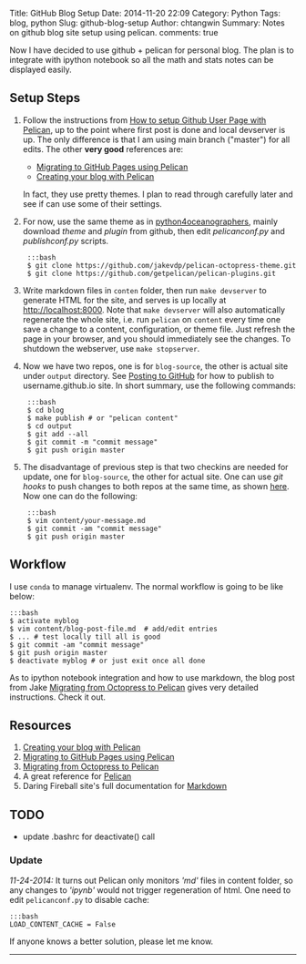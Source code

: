 Title: GitHub Blog Setup
Date: 2014-11-20 22:09
Category: Python
Tags: blog, python
Slug: github-blog-setup
Author: chtangwin
Summary: Notes on github blog site setup using pelican.
comments: true


Now I have decided to use github + pelican for personal blog. The plan is to 
integrate with ipython notebook so all the math and stats notes can be displayed 
easily. 

Setup Steps
-----------

1. Follow the instructions from [How to setup Github User Page with Pelican](http://ntanjerome.org/blog/how-to-setup-github-user-page-with-pelican/), up to
the point where first post is done and local devserver is up. The only difference
is that I am using main branch ("master") for all edits. The other **very good** references are:
    
    - [Migrating to GitHub Pages using Pelican](http://mathamy.com/migrating-to-github-pages-using-pelican.html)
    - [Creating your blog with Pelican](http://chdoig.github.io/create-pelican-blog.html)
    
    In fact, they use pretty themes. I plan to read through carefully later
    and see if can use some of their settings.
    
2. For now, use the same theme as in [python4oceanographers](http://nbviewer.ipython.org/url/ocefpaf.github.com/python4oceanographers/downloads/notebooks/2013-12-23-blogging.ipynb), mainly download *theme* and *plugin* from github, then edit *pelicanconf.py* and *publishconf.py* scripts.

        :::bash
        $ git clone https://github.com/jakevdp/pelican-octopress-theme.git
        $ git clone https://github.com/getpelican/pelican-plugins.git

3. Write markdown files in `conten` folder, then run `make devserver` to generate HTML 
for the site, and serves is up locally at [http://localhost:8000](http://localhost:8000).
Note that `make devserver` will also automatically regenerate the whole site, i.e. run `pelican` on `content` every time one save a change to a content, configuration, or theme file. Just refresh the page in your browser, and you should immediately see the changes. To shutdown the webserver, use `make stopserver`.

4. Now we have two repos, one is for `blog-source`, the other is actual site under `output` directory. See [Posting to GitHub](http://mathamy.com/migrating-to-github-pages-using-pelican.html) 
for how to publish to username.github.io site. In short summary, use the following commands:

        :::bash
        $ cd blog
        $ make publish # or "pelican content"
        $ cd output
        $ git add --all
        $ git commit -m "commit message"
        $ git push origin master

5. The disadvantage of previous step is that two checkins are needed for update, one
for `blog-source`, the other for actual site. One can use *git hooks* to push changes
to both repos at the same time, as shown 
[here](http://mavant.com/blog/2014/03/10/pelican-git-hooks-github-dot-io/).
Now one can do the following:

        :::bash
        $ vim content/your-message.md
        $ git commit -am "commit message"
        $ git push origin master

        
Workflow
--------
I use `conda` to manage virtualenv. The normal workflow is going to be like below:

    :::bash
    $ activate myblog
    $ vim content/blog-post-file.md  # add/edit entries
    $ ... # test locally till all is good
    $ git commit -am "commit message"
    $ git push origin master
    $ deactivate myblog # or just exit once all done

As to ipython notebook integration and how to use markdown, the blog post from Jake
[Migrating from Octopress to Pelican](https://jakevdp.github.io/blog/2013/05/07/migrating-from-octopress-to-pelican/)
gives very detailed instructions. Check it out. 

Resources
---------
1. [Creating your blog with Pelican](http://chdoig.github.io/create-pelican-blog.html)
2. [Migrating to GitHub Pages using Pelican](http://mathamy.com/migrating-to-github-pages-using-pelican.html)
3. [Migrating from Octopress to Pelican](https://jakevdp.github.io/blog/2013/05/07/migrating-from-octopress-to-pelican/)
4. A great reference for [Pelican](http://futurile.net/resources/blogging/pelican.html)
5. Daring Fireball site's full documentation for [Markdown](http://daringfireball.net/projects/markdown/syntax)

TODO
----
- update .bashrc for deactivate() call


### Update
*11-24-2014:* It turns out Pelican only monitors *'md'* files in content folder, so any changes to *'ipynb'*
would not trigger regeneration of html. One need to edit `pelicanconf.py` to disable cache:

    :::bash
    LOAD_CONTENT_CACHE = False

If anyone knows a better solution, please let me know.
    
----